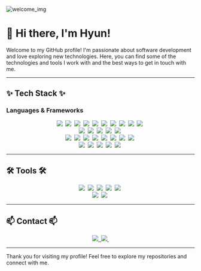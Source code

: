 ![welcome_img](https://i.pinimg.com/originals/ee/21/b6/ee21b6f99f0effacee7f97699144b5f3.gif)
# 👋 Hi there, I'm Hyun!

Welcome to my GitHub profile! I'm passionate about software development and love exploring new technologies. Here, you can find some of the technologies and tools I work with and the best ways to get in touch with me.

---

## ✨ Tech Stack ✨

### Languages & Frameworks
<div align="center">
  <img src="https://img.shields.io/badge/Amazon AWS-232F3E?style=flat-square&logo=amazonaws&logoColor=white"/>&nbsp
  <img src="https://img.shields.io/badge/Android-3DDC84?style=flat-square&logo=android&logoColor=white"/>&nbsp
  <img src="https://img.shields.io/badge/Android Studio-3DDC84?style=flat-square&logo=Android Studio&logoColor=white"/>&nbsp
  <img src="https://img.shields.io/badge/Vue.js-4FC08D?style=flat-square&logo=Vue.js&logoColor=white"/>&nbsp
  <img src="https://img.shields.io/badge/CSS3-1572B6?style=flat-square&logo=css3&logoColor=white"/>&nbsp
  <img src="https://img.shields.io/badge/C-A8B9CC?style=flat-square&logo=C&logoColor=white"/>&nbsp
  <img src="https://img.shields.io/badge/Ubuntu-E95420?style=flat-square&logo=ubuntu&logoColor=white"/>&nbsp
  <img src="https://img.shields.io/badge/Xcode-1575F9?style=flat-square&logo=xcode&logoColor=white"/>&nbsp
  <img src="https://img.shields.io/badge/Swift-F05138?style=flat-square&logo=swift&logoColor=white"/>&nbsp
  <img src="https://img.shields.io/badge/Objective-C-333333?style=flat-square&logo=objective-c&logoColor=white"/>&nbsp
</div>

<div align="center">
  <img src="https://img.shields.io/badge/Apache Tomcat-F8DC75?style=flat-square&logo=apachetomcat&logoColor=black"/>&nbsp
  <img src="https://img.shields.io/badge/Docker-2496ED?style=flat-square&logo=Docker&logoColor=white"/>&nbsp
  <img src="https://img.shields.io/badge/Firebase-FFCA28?style=flat-square&logo=firebase&logoColor=black"/>&nbsp
  <img src="https://img.shields.io/badge/Flask-000000?style=flat-square&logo=flask&logoColor=white"/>&nbsp
  <img src="https://img.shields.io/badge/Flutter-02569B?style=flat-square&logo=flutter&logoColor=white"/>&nbsp
</div>

<div align="center">
  <img src="https://img.shields.io/badge/MySQL-4479A1?style=flat-square&logo=MySQL&logoColor=white"/>&nbsp
  <img src="https://img.shields.io/badge/MariaDB-003545?style=flat-square&logo=mariaDB&logoColor=white"/>&nbsp
  <img src="https://img.shields.io/badge/MongoDB-47A248?style=flat-square&logo=MongoDB&logoColor=white"/>&nbsp
  <img src="https://img.shields.io/badge/Next.js-000000?style=flat-square&logo=Next.js&logoColor=white"/>&nbsp
  <img src="https://img.shields.io/badge/Node.js-339933?style=flat-square&logo=Node.js&logoColor=white"/>&nbsp
  <img src="https://img.shields.io/badge/ORACLE-F80000?style=flat-square&logo=oracle&logoColor=white"/>&nbsp
  <img src="https://img.shields.io/badge/PyCharm-000000?style=flat-square&logo=PyCharm&logoColor=white"/>&nbsp
  <img src="https://img.shields.io/badge/Python-3776AB?style=flat-square&logo=python&logoColor=white"/>&nbsp
</div>

<div align="center">
  <img src="https://img.shields.io/badge/Ruby-CC342D?style=flat-square&logo=ruby&logoColor=white"/>&nbsp
  <img src="https://img.shields.io/badge/Rust-000000?style=flat-square&logo=rust&logoColor=white"/>&nbsp
  <img src="https://img.shields.io/badge/Spring Boot-6DB33F?style=flat-square&logo=springboot&logoColor=white"/>&nbsp
  <img src="https://img.shields.io/badge/TailwindCSS-06B6D4?style=flat-square&logo=TailwindCSS&logoColor=white"/>&nbsp
  <img src="https://img.shields.io/badge/TensorFlow-FF6F00?style=flat-square&logo=TensorFlow&logoColor=white"/>&nbsp
</div>

---

## 🛠 Tools 🛠

<div align="center">
  <img src="https://img.shields.io/badge/git-F05033.svg?style=for-the-badge&logo=git&logoColor=white" />&nbsp
  <img src="https://img.shields.io/badge/github-181717.svg?style=for-the-badge&logo=github&logoColor=white" />&nbsp
  <img src="https://img.shields.io/badge/Notion-F3F3F3.svg?style=for-the-badge&logo=notion&logoColor=black" />&nbsp
  <img src="https://img.shields.io/badge/adobe%20photoshop-08253c.svg?style=for-the-badge&logo=adobe%20photoshop&logoColor=37abff" />&nbsp
  <img src="https://img.shields.io/badge/figma-F24E1E.svg?style=for-the-badge&logo=figma&logoColor=white" />&nbsp
</div>

<div align="center">
  <img src="https://img.shields.io/badge/VSCode-2C2C32.svg?style=for-the-badge&logo=visual-studio-code&logoColor=22ABF3" />&nbsp
  <img src="https://img.shields.io/badge/jupyter-2C2C32.svg?style=for-the-badge&logo=jupyter&logoColor=F37726" />&nbsp
</div>

---

## 📫 Contact 📫

<div align="center">
  <a href="https://hyun647.github.io">
    <img src="https://img.shields.io/badge/github.io-1EBC8F?style=for-the-badge&logo=github&logoColor=white" />&nbsp
  </a>
  <a href="mailto:chodohyun0407@icloud.com">
    <img src="https://img.shields.io/badge/mail-2196F3?style=for-the-badge&logo=icloud&logoColor=white"/>&nbsp
  </a>
</div>

---

Thank you for visiting my profile! Feel free to explore my repositories and connect with me.
